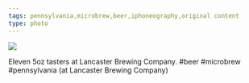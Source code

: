 ```yaml
---
tags: pennsylvania,microbrew,beer,iphoneography,original content
type: photo
---
```

<img src="http://24.media.tumblr.com/6de9e2cdc1cb16af1b009496d1bd1046/tumblr_mfreoh2wYC1rdkc0do1_1280.jpg" />

Eleven 5oz tasters at Lancaster Brewing Company. #beer #microbrew #pennsylvania  (at Lancaster Brewing Company)
